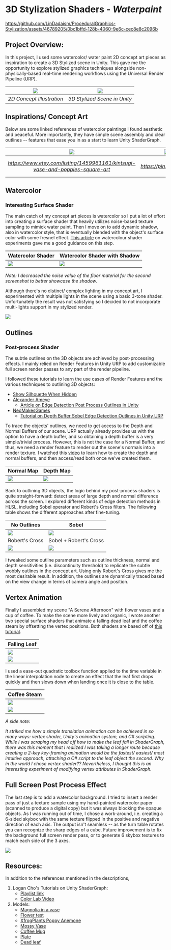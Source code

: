 # 3D Stylization Shaders - *Waterpaint*

https://github.com/LinDadaism/ProceduralGraphics-Stylization/assets/46789205/0bc1bffd-128b-4060-9e6c-cec8e8c2096b


## Project Overview:
In this project, I used some watercolor/ water paint 2D concept art pieces as inspiration to create a 3D Stylized scene in Unity. This gave me the opportunity to explore stylized graphics techniques alongside non-physically-based real-time rendering workflows using the Universal Render Pipeline (URP).

| ![](/Images/poppiesVase.png)  | ![](/Images/watercolor.png) |
|:--:|:--:|
| *2D Concept Illustration* | *3D Stylized Scene in Unity* |


## Inspirations/ Concept Art
Below are some linked references of watercolor paintings I found aesthetic and peaceful. More importantly, they have simple scene assembly and clear outlines -- features that ease you in as a start to learn Unity ShaderGraph.

| ![](/Images/poppiesVase.png) | ![](/Images/orchids.jpg) | ![](/Images/coffee.jpg) |
|:--:|:--:|:--:|
| *https://www.etsy.com/listing/1459961161/kintsugi-vase-and-poppies-square-art* | *https://pin.it/4Qje7a9* | *https://www.watercoloraffair.com/watercolor-coffee-painting-a-complete-step-by-step-tutorial/* |


## Watercolor 
### Interesting Surface Shader
The main catch of my concept art pieces is watercolor so I put a lot of effort into creating a surface shader that heavily utilizes noise-based texture sampling to mimick water paint. Then I move on to add dynamic shadow, also in watercolor style, that is eventually blended with the object's surface color with some fresnel effect. [This article](https://cyangamedev.wordpress.com/2020/10/06/watercolour-shader-experiments/#object-shader) on watercolour shader experiments gave me a good guidance on this step.

Watercolor Shader | Watercolor Shader with Shadow
---|---
![](/Images/watercolorShader.png) | ![](/Images/watercolorShadow.png)

*Note: I decreased the noise value of the floor material for the second screenshot to better showcase the shadow.*


Although there's no distinct/ complex lighting in my concept art, I experimented with multiple lights in the scene using a basic 3-tone shader. Unfortunately the result was not satisfying so I decided to not incorporate multi-lights support in my stylized render.

![](/Images/additionalLights.png)


## Outlines
### Post-process Shader
The subtle outlines on the 3D objects are achieved by post-processing effects. I mainly relied on Render Features in Unity URP to add customizable full screen render passes to any part of the render pipeline. 

I followed these tutorials to learn the use cases of Render Features and the various techniques to outlining 3D objects:
 - [Show Silhouette When Hidden](https://youtu.be/GAh225QNpm0?si=XvKqVsvv9Gy1ufi3)
 - [Alexander Ameye](https://ameye.dev/about/)
    - [Article on Edge Detection Post Process Outlines in Unity](https://ameye.dev/notes/edge-detection-outlines/)
 - [NedMakesGames](https://www.youtube.com/@NedMakesGames)
    - [Tutorial on Depth Buffer Sobel Edge Detection Outlines in Unity URP](https://youtu.be/RMt6DcaMxcE?si=WI7H5zyECoaqBsqF)

To trace the objects' outlines, we need to get access to the Depth and Normal Buffers of our scene. URP actually already provides us with the option to have a depth buffer, and so obtaining a depth buffer is a very simple/trivial process. However, this is not the case for a Normal Buffer, and thus, we need a render feature to render out the scene's normals into a render texture. I watched this [video](https://youtu.be/giLPZA-xAXk) to learn how to create the depth and normal buffers, and then access/read both once we've created them.

Normal Map | Depth Map
---|---
![](/Images/normalMap.png) | ![](/Images/depthMap.png)


Back to outlining 3D objects, the logic behind my post-process shaders is quite straight-forward: detect areas of large depth and normal difference across the screen. I explored different kinds of edge detection methods in HLSL, including Sobel operator and Robert's Cross filters. The following table shows the different approaches after fine-tuning.

No Outlines | Sobel |
---|---|
![](/Images/noOutlines.png) | ![](/Images/outlinesSobel.png) |
Robert's Cross | Sobel + Robert's Cross |
![](/Images/watercolor.png) | ![](/Images/bothOutlines.png) |

I tweaked some outline parameters such as outline thickness, normal and depth sensitivities (i.e. discontinuity threshold) to replicate the subtle wobbly outlines in the concept art. Using only Robert's Cross gives me the most desirable result. In addition, the outlines are dynamically traced based on the view change in terms of camera angle and position.


## Vertex Animation
Finally I assembled my scene "A Serene Afternoon" with flower vases and a cup of coffee. To make the scene more lively and organic, I wrote another two special surface shaders that animate a falling dead leaf and the coffee steam by offsetting the vertex positions. Both shaders are based off of [this tutorial](https://www.youtube.com/watch?v=VQxubpLxEqU&ab_channel=GabrielAguiarProd).

Falling Leaf |
---|
![](/Images/fallingLeaf.gif) |
![](/Images/vertAnim.png) |

I used a ease-out quadratic toolbox function applied to the time variable in the linear interpolation node to create an effect that the leaf first drops quickly and then slows down when landing once it is close to the table.

Coffee Steam | 
---|
![](/Images/coffeeSteam.gif) |
![](/Images/wobbleAnim.png) |

*A side note:*

*It striked me how a simple translation animation can be achieved in so many ways: vertex shader, Unity's animation system, and C# scripting. While I was scraping my head off how to make the leaf fall in ShaderGraph, there was this moment that I realized I was taking a longer route because creating a 2-key key-framing animation would be the fastest/ easiest/ most intuitive approach, attaching a C# script to the leaf object the second. Why in the world I chose vertex shader?? Nevertheless, I thought this is an interesting experiment of modifying vertex attributes in ShaderGraph.*


## Full Screen Post Process Effect
The last step is to add a watercolor background. I tried to insert a render pass of just a texture sample using my hand-painted watercolor paper (scanned to produce a digital copy) but it was always blocking the opaque objects. As I was running out of time, I chose a work-around, i.e. creating a 6-sided skybox with the same texture flipped in the positive and negative direction of each axis. The output isn't seamless -- as the turn table rotates you can recognize the sharp edges of a cube. Future improvement is to fix the background full screen render pass, or to generate 6 skybox textures to match each side of the 3 axes.

![](/Assets/Textures/skybox1.jpg)

## Resources:
In addition to the references mentioned in the descriptions,
1. Logan Cho's Tutorials on Unity ShaderGraph:
    - [Playlist link](https://www.youtube.com/playlist?list=PLEScZZttnDck7Mm_mnlHmLMfR3Q83xIGp)
    - [Color Lab Video](https://youtu.be/jc5MLgzJong?si=JycYxROACJk8KpM4)
2. Models:
    - [Magnolia in a vase](https://skfb.ly/oxxYN)
    - [Flower test](https://skfb.ly/6REuY)
    - [XfrogPlants Poppy Anemone](https://www.turbosquid.com/3d-models/3ds-max-xfrogplants-poppy-anemone-plant/286070)
    - [Mossy Vase](https://sketchfab.com/3d-models/mossy-vase-08bf8528a304460491dde8d4d8212234)
    - [Coffee Mug](https://sketchfab.com/3d-models/coffee-mug-fea036cd02da4b83ba749041a0c62ca9)
    - [Plate](https://sketchfab.com/3d-models/plate-4a7e825593344734b2802abc4c363fc2)
    - [Dead leaf](https://sketchfab.com/3d-models/dead-leaf-3010adcad5874e9dad812110eaf94198)
